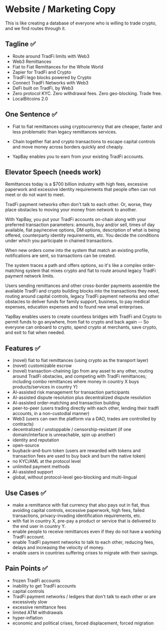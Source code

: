 # Website / Marketing Copy

This is like creating a database of everyone who is willing to trade crypto, and we find routes through it.

## Tagline ✅

- Route around TradFi limits with Web3
- Web3 Remittances
- Fiat to Fiat Remittances for the Whole World
- Zapier for TradFi and Crypto
- TradFi lego blocks powered by Crypto
- Connect TradFi Networks with Web3
- DeFi built on TradFi, by Web3
- Zero protocol KYC. Zero withdrawal fees. Zero geo-blocking. Trade free.
- LocalBitcoins 2.0

## One Sentence ✅

- Fiat to fiat remittances using cryptocurrency that are cheaper, faster and less problematic than legacy remittances services.

- Chain together fiat and crypto transactions to escape capital controls and move money across borders quickly and cheaply.

- YapBay enables you to earn from your existing TradFi accounts.

## Elevator Speech (needs work)

Remittances today is a $700 billion industry with high fees, excessive paperwork and excessive identity requirements that people often can not meet or do not want to meet.

TradFi payment networks often don't talk to each other. Or, worse, they place obstacles to moving your money from network to another.

With YapBay, you put your TradFi accounts on-chain along with your preferred transaction parameters: amounts, buy and/or sell, times of day available, fiat pay/receive options, DM options, description of what is being offered, counterparty identity requirements, etc. You decide the conditions under which you participate in chained transactions.

When new orders come into the system that match an existing profile, notifications are sent, so transactions can be created.

The system traces a path and offers options, so it's like a complex order-matching system that mixes crypto and fiat to route around legacy TradFi payment network limits.

Users sending remittances and other cross-border payments assemble the available TradFi and crypto building blocks into the transactions they need, routing around capital controls, legacy TradFi payment networks and other obstacles to deliver funds for family support, business, to pay medical expenses, education expenses and to found new small enterprises.

YapBay enables users to create countless bridges with TradFi and Crypto to permit funds to go anywhere, from fiat to crypto and back again -- So everyone can onboard to crypto, spend crypto at merchants, save crypto, and exit to fiat when needed.

## Features ✅

- (novel) fiat to fiat remittances (using crypto as the transport layer)
- (novel) customizable escrow
- (novel) transaction-chaining (go from any asset to any other, routing around TradFi obstacles, and competing with TradFi remittances; including combo remittances where money in country X buys products/services in country Y)
- AI-assisted risk management for transaction participants
- AI-assisted dispute resolution plus decentralized dispute resolution
- AI-assisted order-matching and transaction building
- peer-to-peer (users trading directly with each other, lending their tradfi accounts, in a non-custodial manner)
- Web3 (users can own the platform via a DAO, trades are controlled by contracts)
- decentralized / unstoppable / censorship-resistant (if one domain/interface is unreachable, spin up another)
- identity and reputation
- open-source
- buyback-and-burn token (users are rewarded with tokens and transaction fees are used to buy back and burn the native token)
- no KYC/AML at the protocol level
- unlimited payment methods
- AI-assisted support
- global, without protocol-level geo-blocking and multi-lingual

## Use Cases ✅

- make a remittance with fiat currency that also pays out in fiat, thus avoiding capital controls, excessive paperwork, high fees, failed transactions, privacy-invading identification requirements, etc.
- with fiat in country X, pre-pay a product or service that is delivered to the end user in country Y.
- enable people to receive remittances even if they do not have a working TradFi account.
- enable TradFi payment networks to talk to each other, reducing fees, delays and increasing the velocity of money.
- enable users in countries suffering crises to migrate with their savings.

## Pain Points ✅

- frozen TradFi accounts
- inability to get TradFi accounts
- capital controls
- TradFi payment networks / ledgers that don't talk to each other or are excessively slow
- excessive remittance fees
- limited ATM withdrawals
- hyper-inflation
- economic and political crises, forced displacement, forced migration
